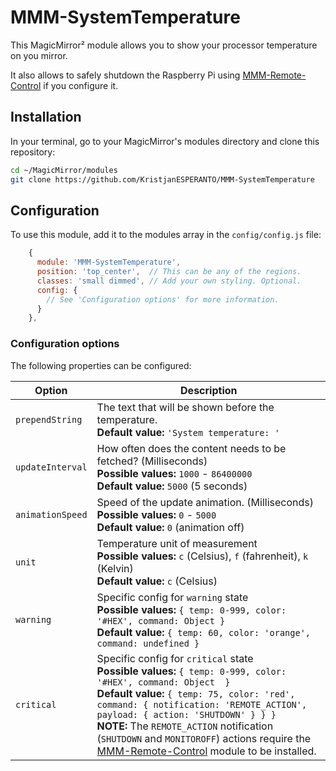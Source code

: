 # MMM-SystemTemperature

This MagicMirror² module allows you to show your processor temperature on you mirror.

It also allows to safely shutdown the Raspberry Pi using [MMM-Remote-Control](https://github.com/Jopyth/MMM-Remote-Control) if you configure it.

## Installation

In your terminal, go to your MagicMirror's modules directory and clone this repository:

```bash
cd ~/MagicMirror/modules
git clone https://github.com/KristjanESPERANTO/MMM-SystemTemperature
```

## Configuration

To use this module, add it to the modules array in the `config/config.js` file:

```js
    {
      module: 'MMM-SystemTemperature',
      position: 'top_center',  // This can be any of the regions.
      classes: 'small dimmed', // Add your own styling. Optional.
      config: {
        // See 'Configuration options' for more information.
      }
    },
```

### Configuration options

The following properties can be configured:

<table width="100%">
  <thead>
    <tr>
      <th>Option</th>
      <th width="100%">Description</th>
    </tr>
  <thead>
  <tbody>
    <tr>
      <td><code>prependString</code></td>
      <td>The text that will be shown before the temperature.
        <br><b>Default value:</b> <code>'System temperature: '</code>
      </td>
    </tr>
    <tr>
      <td><code>updateInterval</code></td>
      <td>How often does the content needs to be fetched? (Milliseconds)
        <br><b>Possible values:</b> <code>1000</code> - <code>86400000</code>
        <br><b>Default value:</b> <code>5000</code> (5 seconds)
      </td>
    </tr>
    <tr>
      <td><code>animationSpeed</code></td>
      <td>Speed of the update animation. (Milliseconds)
        <br><b>Possible values:</b> <code>0</code> - <code>5000</code>
        <br><b>Default value:</b> <code>0</code> (animation off)
      </td>
    </tr>
    <tr>
      <td><code>unit</code></td>
      <td>Temperature unit of measurement
        <br><b>Possible values:</b> <code>c</code> (Celsius), <code>f</code> (fahrenheit), <code>k</code> (Kelvin)
        <br><b>Default value:</b> <code>c</code> (Celsius)
      </td>
    </tr>
    <tr>
      <td><code>warning</code></td>
      <td>Specific config for <code>warning</code> state
        <br><b>Possible values:</b> <code>{ temp: 0-999, color: '#HEX', command: Object }</code>
        <br><b>Default value:</b> <code>{ temp: 60, color: 'orange', command: undefined }</code> 
      </td>
    </tr>
    <tr>
      <td><code>critical</code></td>
      <td>Specific config for <code>critical</code> state
        <br><b>Possible values:</b> <code>{ temp: 0-999, color: '#HEX', command: Object  }</code>
        <br><b>Default value:</b> <code>{ temp: 75, color: 'red', command: { notification: 'REMOTE_ACTION', payload: { action: 'SHUTDOWN' } } }</code> 
        <br><b>NOTE:</b> The <code>REMOTE_ACTION</code> notification (<code>SHUTDOWN</code> and <code>MONITOROFF</code>) actions require the <a href="https://github.com/Jopyth/MMM-Remote-Control">MMM-Remote-Control</a> module to be installed.
      </td>
    </tr>
  </tbody>
</table>
